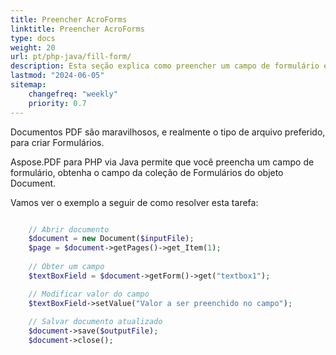 ```yaml
---
title: Preencher AcroForms
linktitle: Preencher AcroForms
type: docs
weight: 20
url: pt/php-java/fill-form/
description: Esta seção explica como preencher um campo de formulário em um documento PDF com Aspose.PDF para PHP via Java.
lastmod: "2024-06-05"
sitemap:
    changefreq: "weekly"
    priority: 0.7
---
```


Documentos PDF são maravilhosos, e realmente o tipo de arquivo preferido, para criar Formulários.

Aspose.PDF para PHP via Java permite que você preencha um campo de formulário, obtenha o campo da coleção de Formulários do objeto Document.

Vamos ver o exemplo a seguir de como resolver esta tarefa:

```php

    // Abrir documento
    $document = new Document($inputFile);
    $page = $document->getPages()->get_Item(1);
    
    // Obter um campo    
    $textBoxField = $document->getForm()->get("textbox1");

    // Modificar valor do campo
    $textBoxField->setValue("Valor a ser preenchido no campo");
        
    // Salvar documento atualizado
    $document->save($outputFile);
    $document->close();
```
